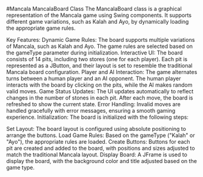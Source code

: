 #Mancala
MancalaBoard Class
The MancalaBoard class is a graphical representation of the Mancala game using Swing components. It supports different game variations, such as Kalah and Ayo, by dynamically loading the appropriate game rules.

Key Features:
Dynamic Game Rules: The board supports multiple variations of Mancala, such as Kalah and Ayo. The game rules are selected based on the gameType parameter during initialization.
Interactive UI: The board consists of 14 pits, including two stores (one for each player). Each pit is represented as a JButton, and their layout is set to resemble the traditional Mancala board configuration.
Player and AI Interaction: The game alternates turns between a human player and an AI opponent. The human player interacts with the board by clicking on the pits, while the AI makes random valid moves.
Game Status Updates: The UI updates automatically to reflect changes in the number of stones in each pit. After each move, the board is refreshed to show the current state.
Error Handling: Invalid moves are handled gracefully with error messages, ensuring a smooth gaming experience.
Initialization:
The board is initialized with the following steps:

Set Layout: The board layout is configured using absolute positioning to arrange the buttons.
Load Game Rules: Based on the gameType ("Kalah" or "Ayo"), the appropriate rules are loaded.
Create Buttons: Buttons for each pit are created and added to the board, with positions and sizes adjusted to match the traditional Mancala layout.
Display Board: A JFrame is used to display the board, with the background color and title adjusted based on the game type.
